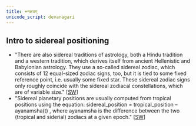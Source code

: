```yaml
---
title: +नक्षत्रम्
unicode_script: devanagari
---
```


## Intro to sidereal positioning
- "There are also sidereal traditions of astrology, both a Hindu tradition and a western tradition, which derives itself from ancient Hellenistic and Babylonian astrology. They use a so-called sidereal zodiac, which consists of 12 equal-sized zodiac signs, too, but it is tied to some fixed reference point, i.e. usually some fixed star. These sidereal zodiac signs only roughly coincide with the sidereal zodiacal constellations, which are of variable size." \[[SW](http://www.astro.com/swisseph/swisseph.htm#_Toc465773505)\]
- "Sidereal planetary positions are usually computed from tropical positions using the equation: sidereal\_position = tropical\_position – ayanamsha(t) , where ayanamsha is the difference between the two (tropical and siderial) zodiacs at a given epoch." \[[SW](http://www.astro.com/swisseph/swisseph.htm#_Toc465773505)\]
